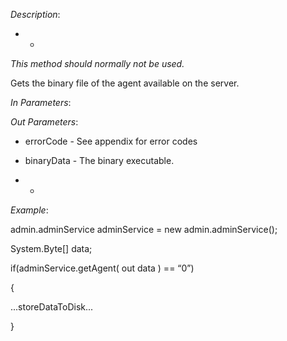 <properties date="2016-06-24"
SortOrder="181"
/>

*Description*:                

* *

*This method should normally not be used.*

 

Gets the binary file of the agent available on the server.

                                   

*In Parameters*:

 

*Out Parameters*:

* errorCode  - See appendix for error codes

* binaryData            - The binary executable.

* *

*Example*:

admin.adminService adminService = new admin.adminService();

System.Byte\[\] data;

 

if(adminService.getAgent( out data ) == “0”)

{

  ...storeDataToDisk...

}
